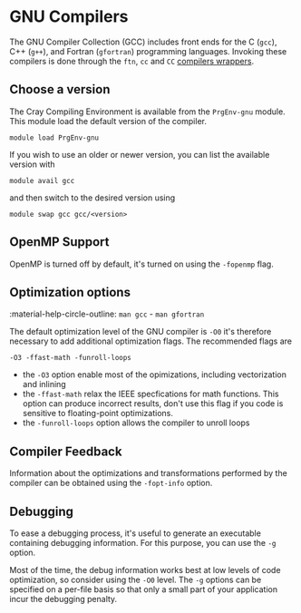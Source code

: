 # GNU Compilers


The GNU Compiler Collection (GCC) includes front ends for the C (`gcc`), C++ 
(`g++`), and Fortran (`gfortran`) programming languages. Invoking these 
compilers is done through the `ftn`, `cc` and `CC` 
[compilers wrappers][wrappers].

[wrappers]: prgenv.md#compiler-wrappers

## Choose a version

The Cray Compiling Environment is available from the `PrgEnv-gnu` module. This
module load the default version of the compiler. 

```
module load PrgEnv-gnu
```

If you wish to use an older or newer version, you can list the available version 
with

```
module avail gcc
```

and then switch to the desired version using

```
module swap gcc gcc/<version>
```

## OpenMP Support

OpenMP is turned off by default, it's turned on using the `-fopenmp` flag.

## Optimization options

:material-help-circle-outline: `man gcc` - `man gfortran`

The default optimization level of the GNU compiler is `-O0` it's therefore 
necessary to add additional optimization flags. The recommended flags are

```
-O3 -ffast-math -funroll-loops
```

- the `-O3` option enable most of the opimizations, including vectorization and 
  inlining
- the `-ffast-math` relax the IEEE specfications for math functions. This option
  can produce incorrect results, don't use this flag if you code is sensitive 
  to floating-point optimizations.
- the `-funroll-loops` option allows the compiler to unroll loops



## Compiler Feedback

Information about the optimizations and transformations performed by the 
compiler can be obtained using the `-fopt-info` option.

## Debugging

To ease a debugging process, it's useful to generate an executable containing 
debugging information. For this purpose, you can use the `-g` option. 

Most of the time, the debug information works best at low levels of code 
optimization, so consider using the `-O0` level. The `-g` options can be 
specified on a per-file basis so that only a small part of your application incur
the debugging penalty.